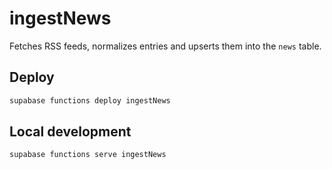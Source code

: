 # ingestNews

Fetches RSS feeds, normalizes entries and upserts them into the `news` table.

## Deploy

```bash
supabase functions deploy ingestNews
```

## Local development

```bash
supabase functions serve ingestNews
```
